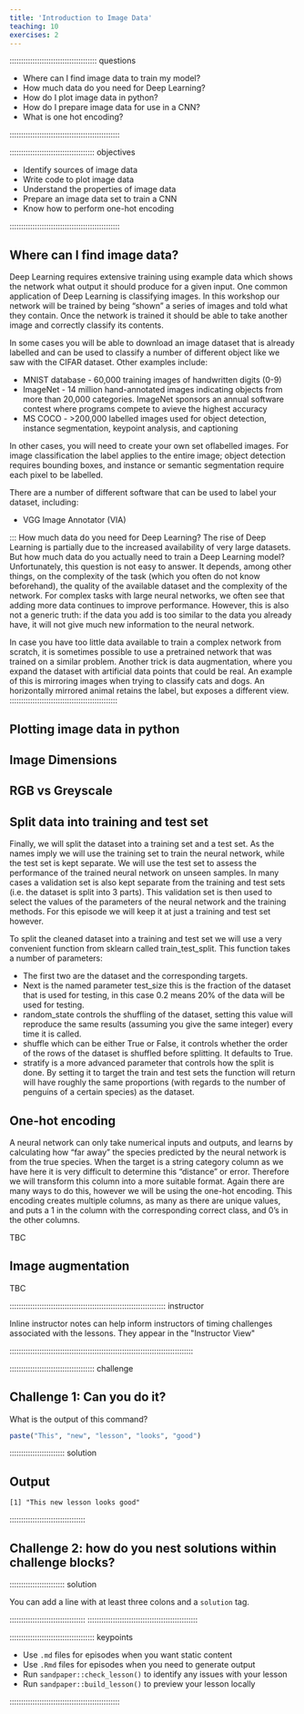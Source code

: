 ```yaml
---
title: 'Introduction to Image Data'
teaching: 10
exercises: 2
---
```


:::::::::::::::::::::::::::::::::::::: questions 

- Where can I find image data to train my model?
- How much data do you need for Deep Learning?
- How do I plot image data in python?
- How do I prepare image data for use in a CNN?
- What is one hot encoding?

::::::::::::::::::::::::::::::::::::::::::::::::

::::::::::::::::::::::::::::::::::::: objectives

- Identify sources of image data
- Write code to plot image data
- Understand the properties of image data
- Prepare an image data set to train a CNN
- Know how to perform one-hot encoding

::::::::::::::::::::::::::::::::::::::::::::::::

## Where can I find image data?

Deep Learning requires extensive training using example data which shows the network what output it should produce for a given input. One common application of Deep Learning is classifying images. In this workshop our network will be trained by being “shown” a series of images and told what they contain. Once the network is trained it should be able to take another image and correctly classify its contents.

In some cases you will be able to download an image dataset that is already labelled and can be used to classify a number of different object like we saw with the CIFAR dataset. Other examples include:

- MNIST database - 60,000 training images of handwritten digits (0-9)
- ImageNet - 14 million hand-annotated images indicating objects from more than 20,000 categories. ImageNet sponsors an annual software contest where programs compete to avieve the highest accuracy
- MS COCO - >200,000 labelled images used for object detection, instance segmentation, keypoint analysis, and captioning

In other cases, you will need to create your own set oflabelled images. For image classification the label applies to the entire image; object detection requires bounding boxes, and instance or semantic segmentation require each pixel to be labelled.

There are a number of different software that can be used to label your dataset, including:
- VGG Image Annotator (VIA)

::: How much data do you need for Deep Learning?
The rise of Deep Learning is partially due to the increased availability of very large datasets. But how much data do you actually need to train a Deep Learning model? Unfortunately, this question is not easy to answer. It depends, among other things, on the complexity of the task (which you often do not know beforehand), the quality of the available dataset and the complexity of the network. For complex tasks with large neural networks, we often see that adding more data continues to improve performance. However, this is also not a generic truth: if the data you add is too similar to the data you already have, it will not give much new information to the neural network.

In case you have too little data available to train a complex network from scratch, it is sometimes possible to use a pretrained network that was trained on a similar problem. Another trick is data augmentation, where you expand the dataset with artificial data points that could be real. An example of this is mirroring images when trying to classify cats and dogs. An horizontally mirrored animal retains the label, but exposes a different view.
:::::::::::::::::::::::::::::::::::::::::::::::

## Plotting image data in python

## Image Dimensions

## RGB vs Greyscale

## Split data into training and test set
Finally, we will split the dataset into a training set and a test set. As the names imply we will use the training set to train the neural network, while the test set is kept separate. We will use the test set to assess the performance of the trained neural network on unseen samples. In many cases a validation set is also kept separate from the training and test sets (i.e. the dataset is split into 3 parts). This validation set is then used to select the values of the parameters of the neural network and the training methods. For this episode we will keep it at just a training and test set however.

To split the cleaned dataset into a training and test set we will use a very convenient function from sklearn called train_test_split. This function takes a number of parameters:

- The first two are the dataset and the corresponding targets.
- Next is the named parameter test_size this is the fraction of the dataset that is used for testing, in this case 0.2 means 20% of the data will be used for testing.
- random_state controls the shuffling of the dataset, setting this value will reproduce the same results (assuming you give the same integer) every time it is called.
- shuffle which can be either True or False, it controls whether the order of the rows of the dataset is shuffled before splitting. It defaults to True.
- stratify is a more advanced parameter that controls how the split is done. By setting it to target the train and test sets the function will return will have roughly the same proportions (with regards to the number of penguins of a certain species) as the dataset.


## One-hot encoding
A neural network can only take numerical inputs and outputs, and learns by calculating how “far away” the species predicted by the neural network is from the true species. When the target is a string category column as we have here it is very difficult to determine this “distance” or error. Therefore we will transform this column into a more suitable format. Again there are many ways to do this, however we will be using the one-hot encoding. This encoding creates multiple columns, as many as there are unique values, and puts a 1 in the column with the corresponding correct class, and 0’s in the other columns.

TBC

## Image augmentation

TBC

:::::::::::::::::::::::::::::::::::::::::::::::::::::::::::::::::::: instructor

Inline instructor notes can help inform instructors of timing challenges
associated with the lessons. They appear in the "Instructor View"

::::::::::::::::::::::::::::::::::::::::::::::::::::::::::::::::::::::::::::::::

::::::::::::::::::::::::::::::::::::: challenge 

## Challenge 1: Can you do it?

What is the output of this command?

```r
paste("This", "new", "lesson", "looks", "good")
```

:::::::::::::::::::::::: solution 

## Output
 
```output
[1] "This new lesson looks good"
```

:::::::::::::::::::::::::::::::::


## Challenge 2: how do you nest solutions within challenge blocks?

:::::::::::::::::::::::: solution 

You can add a line with at least three colons and a `solution` tag.

:::::::::::::::::::::::::::::::::
::::::::::::::::::::::::::::::::::::::::::::::::

::::::::::::::::::::::::::::::::::::: keypoints 

- Use `.md` files for episodes when you want static content
- Use `.Rmd` files for episodes when you need to generate output
- Run `sandpaper::check_lesson()` to identify any issues with your lesson
- Run `sandpaper::build_lesson()` to preview your lesson locally

::::::::::::::::::::::::::::::::::::::::::::::::

